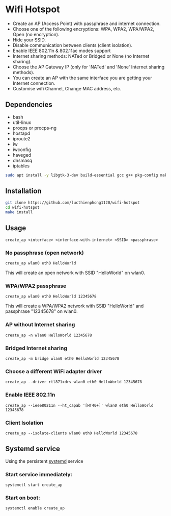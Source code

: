 # Wifi Hotspot

* Create an AP (Access Point) with passphrase and internet connection.
* Choose one of the following encryptions: WPA, WPA2, WPA/WPA2, Open (no encryption).
* Hide your SSID.
* Disable communication between clients (client isolation).
* Enable IEEE 802.11n & 802.11ac modes support
* Internet sharing methods: NATed or Bridged or None (no Internet sharing).
* Choose the AP Gateway IP (only for 'NATed' and 'None' Internet sharing methods).
* You can create an AP with the same interface you are getting your Internet connection.
* Customise wifi Channel, Change MAC address, etc.

## Dependencies

* bash
* util-linux
* procps or procps-ng
* hostapd
* iproute2
* iw
* iwconfig
* haveged
* dnsmasq
* iptables

```bash
sudo apt install -y libgtk-3-dev build-essential gcc g++ pkg-config make hostapd libqrencode-dev libpng-dev
```

## Installation

```bash
git clone https://github.com/lucthienphong1120/wifi-hotspot
cd wifi-hotspot
make install
```

## Usage

```
create_ap <interface> <interface-with-internet> <SSID> <passphrase>
```

### No passphrase (open network)

```
create_ap wlan0 eth0 HelloWorld
```

This will create an open network with SSID "HelloWorld" on wlan0.

### WPA/WPA2 passphrase

```
create_ap wlan0 eth0 HelloWorld 12345678
```

This will create a WPA/WPA2 network with SSID "HelloWorld" and passphrase "12345678" on wlan0.

### AP without Internet sharing

```
create_ap -n wlan0 HelloWorld 12345678
```

### Bridged Internet sharing

```
create_ap -m bridge wlan0 eth0 HelloWorld 12345678
```

### Choose a different WiFi adapter driver

```
create_ap --driver rtl871xdrv wlan0 eth0 HelloWorld 12345678
```

### Enable IEEE 802.11n

```
create_ap --ieee80211n --ht_capab '[HT40+]' wlan0 eth0 HelloWorld 12345678
```

### Client Isolation

```
create_ap --isolate-clients wlan0 eth0 HelloWorld 12345678
```


## Systemd service
Using the persistent [systemd](https://wiki.archlinux.org/index.php/systemd#Basic_systemctl_usage) service

### Start service immediately:

```
systemctl start create_ap
```

### Start on boot:

```
systemctl enable create_ap
```
